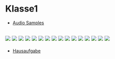 # Klasse1

- [Audio Samples](Klasse2/samples.zip)

![](Klasse2/2-1.png)
![](Klasse2/2-2.png)
![](Klasse2/2-3.png)
![](Klasse2/2-4.png)
![](Klasse2/2-5.png)
![](Klasse2/2-6.png)
![](Klasse2/2-7.png)
![](Klasse2/2-8.png)
![](Klasse2/2-9.png)
![](Klasse2/2-10.png)
![](Klasse2/2-11.png)
![](Klasse2/2-12.png)
![](Klasse2/2-13.png)
![](Klasse2/2-14.png)
![](Klasse2/2-15.png)
![](Klasse2/2-16.png)
---
- [Hausaufgabe](Klasse2/Hausaufgabe.zip)
